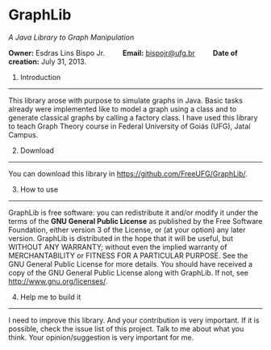 GraphLib 
==============
*A Java Library to Graph Manipulation*

**Owner:** Esdras Lins Bispo Jr. &nbsp; &nbsp; &nbsp; &nbsp; **Email:** bispojr@ufg.br &nbsp; &nbsp; &nbsp; &nbsp;
**Date of creation:** July 31, 2013.


1. Introduction
-------------

This library arose with purpose to simulate graphs in Java. Basic tasks already were implemented like to model a graph using a class and to generate classical graphs by calling a factory class. I have used this library to teach Graph Theory course in Federal University of Goiás (UFG), Jataí Campus. 

2. Download
-------------

You can download this library in https://github.com/FreeUFG/GraphLib/.

3. How to use
-------------

GraphLib is free software: you can redistribute it and/or modify it under the terms of the **GNU General Public License** as published by the Free Software Foundation, either version 3 of the License, or (at your option) any later version. GraphLib is distributed in the hope that it will be useful, but WITHOUT ANY WARRANTY; without even the implied warranty of MERCHANTABILITY or FITNESS FOR A PARTICULAR PURPOSE. See the GNU General Public License for more details. You should have received a copy of the GNU General Public License along with GraphLib. If not, see <http://www.gnu.org/licenses/>.

4. Help me to build it
-------------

I need to improve this library. And your contribution is very important. If it is possible, check the issue list of this project. Talk to me about what you think. Your opinion/suggestion is very important for me.
